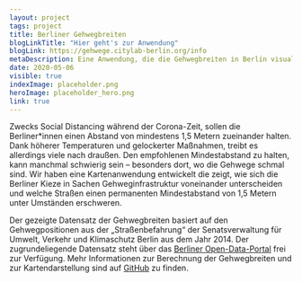 ```yaml
---
layout: project
tags: project
title: Berliner Gehwegbreiten
blogLinkTitle: "Hier geht's zur Anwendung"
blogLink: https://gehwege.citylab-berlin.org/info
metaDescription: Eine Anwendung, die die Gehwegbreiten in Berlin visualisiert
date: 2020-05-06
visible: true
indexImage: placeholder.png
heroImage: placeholder_hero.png
link: true
---
```


Zwecks Social Distancing während der Corona-Zeit, sollen die Berliner\*innen einen Abstand von mindestens 1,5 Metern zueinander halten. Dank höherer Temperaturen und gelockerter Maßnahmen, treibt es allerdings viele nach draußen. Den empfohlenen Mindestabstand zu halten, kann manchmal schwierig sein – besonders dort, wo die Gehwege schmal sind. Wir haben eine Kartenanwendung entwickelt die zeigt, wie sich die Berliner Kieze in Sachen Gehweginfrastruktur voneinander unterscheiden und welche Straßen einen permanenten Mindestabstand von 1,5 Metern unter Umständen erschweren.

Der gezeigte Datensatz der Gehwegbreiten basiert auf den Gehwegpositionen aus der „Straßenbefahrung“ der Senatsverwaltung für Umwelt, Verkehr und Klimaschutz Berlin aus dem Jahr 2014. Der zugrundeliegende Datensatz steht über das [Berliner Open-Data-Portal](https://daten.berlin.de/datensaetze/straßenbefahrung-2014-gehweg-wfs-0) frei zur Verfügung. Mehr Informationen zur Berechnung der Gehwegbreiten und zur Kartendarstellung sind auf [GitHub](https://github.com/technologiestiftung/berlin_sidewalk_widths) zu finden.
